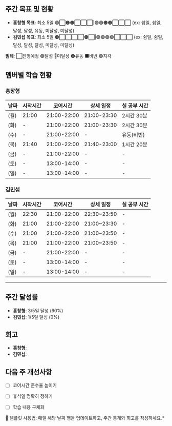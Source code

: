 ## 주간 목표 및 현황
- **홍창형 목표**: 최소 5일 🟢⬜🟠🟠⬜⬜⬜|🟢🟢🟠🟠⬜⬜⬜ (ex: 쉼일, 쉼일, 달성, 달성, 유동, 미달성, 미달성)
- **김민섭 목표**: 최소 5일 🟠⬜⬜⬜⬜🟠⬜|🟢🟢🟢🟢⬜⬜⬜ (ex: 쉼일, 쉼일, 달성, 달성, 달성, 미달성, 미달성)

**범례**: ⬜진행예정 🟢달성 🔴미달성 🟠유동 ⬛️비번 🟣지각 

## 멤버별 학습 현황

### 홍창형
| 날짜 | 시작시간 | 코어시간 | 상세 일정 |실 공부 시간
|------|----------|----------|-----------|-----------|
|  (월) | 21:00 | 21:00-22:00 | 21:00-23:30 | 2시간 30분 |
|  (화) | - | 21:00-22:00 | 21:00-23:30 | 2시간 30분 |
|  (수) | - | 21:00-22:00 | - | 유동(비번) |
|  (목) | 21:40 | 21:00-22:00 | 21:40-23:00 | 1시간 20분 |
|  (금) | - | 21:00-22:00 | - | - |
|  (토) | - | 13:00-14:00 | - | - |
|  (일) | - | 13:00-14:00 | - | - |

### 김민섭
| 날짜 | 시작시간 | 코어시간 | 상세 일정 |실 공부 시간
|------|----------|----------|-----------|-----------|
|  (월) | 22:30 | 21:00-22:00 | 22:30~23:50 | - |
|  (화) | 21:00 | 21:00-22:00 | 21:00~23:30 | - |
|  (수) | 21:00 | 21:00-22:00 | 21:00~23:50 | - |
|  (목) | 21:00 | 21:00-22:00 | 21:00~23:50 | - |
|  (금) | - | 21:00-22:00 | - | - |
|  (토) | - | 13:00-14:00 | - | - |
|  (일) | - | 13:00-14:00 | - | - |

---

## 주간 달성률
- **홍창형**: 3/5일 달성 (60%)
- **김민섭**: 1/5일 달성 (0%)

## 회고
- **홍창형**:
- **김민섭**:

## 다음 주 개선사항
- [ ] 코어시간 준수율 높이기
- [ ] 휴식일 명확히 정하기
- [ ] 학습 내용 구체화


📝 템플릿 사용법: 매일 해당 날짜 행을 업데이트하고, 주간 통계와 회고를 작성하세요.*
